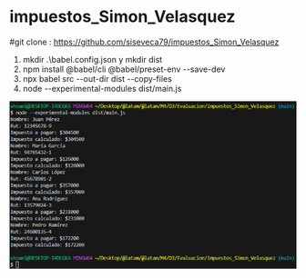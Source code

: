 # impuestos_Simon_Velasquez

#git clone : https://github.com/siseveca79/impuestos_Simon_Velasquez


1. mkdir .\babel.config.json y mkdir dist
2. npm install @babel/cli @babel/preset-env --save-dev
3. npx babel src --out-dir dist --copy-files
4. node --experimental-modules dist/main.js

![Resultado](impuestos_git.png)
